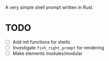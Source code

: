 A very simple shell prompt written in Rust.

# TODO

- [ ] Add init functions for shells
- [ ] Investigate ``fish_right_prompt`` for rendering
- [ ] Make elements modules/modular
